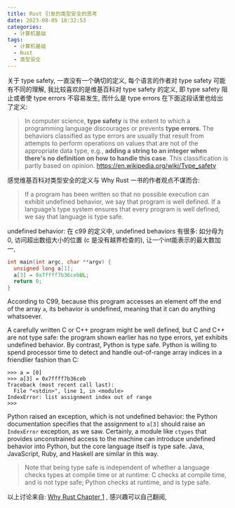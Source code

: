 ```yaml
---
title: Rust 引发的类型安全的思考
date: 2023-08-05 18:32:53
categories:
  - 计算机基础
tags:
  - 计算机基础
  - Rust
  - 类型安全
---
```


关于 type safety, 一直没有一个确切的定义, 每个语言的作者对 type safety 可能有不同的理解, 我比较喜欢的是维基百科对 type safety 的定义, 即 type safety 阻止或者使 type errors 不容易发生, 而什么是 type errors 在下面这段话里也给出了定义: 

> In computer science, **type safety** is the extent to which a programming language discourages or prevents **type errors**. The behaviors classified as type errors are usually that result from attempts to perform operations on values that are not of the appropriate data type, e.g., **adding a string to an integer when there's no definition on how to handle this case**. This classification is partly based on opinion. https://en.wikipedia.org/wiki/Type_safety

感觉维基百科对类型安全的定义与 Why Rust 一书的作者观点不谋而合:

> If a program has been written so that no possible execution can exhibit undefined behavior, we say that program is well defined. If a language’s type system ensures that every program is well defined, we say that language is type safe. 

undefined behavior: 在 c99 的定义中, undefined behaviors 有很多: 如分母为 0, 访问超出数组大小的位置 (c 是没有越界检查的), 让一个int能表示的最大数加一, 

```c
int main(int argc, char **argv) {
  unsigned long a[1];
  a[3] = 0x7ffff7b36cebUL;
  return 0;
}
```

According to C99, because this program accesses an element off the end of the array `a`, its behavior is undefined, meaning that it can do anything whatsoever. 

A carefully written C or C++ program might be well defined, but C and C++ are not type safe: the program shown earlier has no type errors, yet exhibits undefined behavior. By contrast, Python is type safe. Python is willing to spend processor time to detect and handle out-of-range array indices in a friendlier fashion than C:

```shell
>>> a = [0]
>>> a[3] = 0x7ffff7b36ceb
Traceback (most recent call last):
  File "<stdin>", line 1, in <module>
IndexError: list assignment index out of range
>>>
```

Python raised an exception, which is not undefined behavior: the Python documentation specifies that the assignment to `a[3]` should raise an `IndexError` exception, as we saw. Certainly, a module like `ctypes` that provides unconstrained access to the machine can introduce undefined behavior into Python, but the core language itself is type safe. Java, JavaScript, Ruby, and Haskell are similar in this way.

> Note that being type safe is independent of whether a language checks types at compile time or at runtime: C checks at compile time, and is not type safe; Python checks at runtime, and is type safe.  

以上讨论来自: [Why Rust Chapter 1](https://www.oreilly.com/library/view/programming-rust/9781491927274/ch01.html) , 感兴趣可以自己翻阅, 